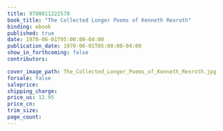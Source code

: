```yaml
---
title: 9780811222570
book_title: "The Collected Longer Poems of Kenneth Rexroth"
binding: ebook
published: true
date: 1970-06-01T05:00:00-04:00
publication_date: 1970-06-01T05:00:00-04:00
show_in_forthcoming: false
contributors:

cover_image_path: The_Collected_Longer_Poems_of_Kenneth_Rexroth.jpg
forsale: false
saleprice:
shipping_charge:
price_us: 12.95
price_cn:
trim_size:
page_count:
---
```



